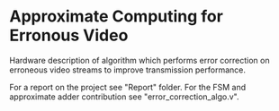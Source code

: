# Approximate Computing for Erronous Video
Hardware description of algorithm which performs error correction on erroneous video streams to improve transmission performance. 

For a report on the project see "Report" folder. 
For the FSM and approximate adder contribution see "error_correction_algo.v".
